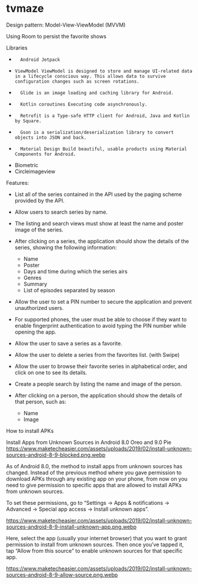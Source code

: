 # tvmaze

Design pattern: Model-View-ViewModel (MVVM)

Using Room to persist the favorite shows

Libraries

* 		Android Jetpack
*  	  ViewModel ViewModel is designed to store and manage UI-related data in a lifecycle conscious way. This allows data to survive configuration changes such as screen rotations.
* 		Glide is an image loading and caching library for Android.
* 		Kotlin coroutines Executing code asynchronously.
* 		Retrofit is a Type-safe HTTP client for Android, Java and Kotlin by Square.
* 		Gson is a serialization/deserialization library to convert objects into JSON and back.
* 		Material Design Build beautiful, usable products using Material Components for Android.
*   Biometric
*   Circleimageview

Features:

* List all of the series contained in the API used by the paging scheme provided by the API.
* Allow users to search series by name.
* The listing and search views must show at least the name and poster image of the
series.
* After clicking on a series, the application should show the details of the series, showing
the following information:
  * Name
  * Poster
  * Days and time during which the series airs
  * Genres
  * Summary
  * List of episodes separated by season
  
* Allow the user to set a PIN number to secure the application and prevent unauthorized users.
* For supported phones, the user must be able to choose if they want to enable fingerprint authentication to avoid typing the PIN number while opening the app.
* Allow the user to save a series as a favorite.
* Allow the user to delete a series from the favorites list. (with Swipe)
* Allow the user to browse their favorite series in alphabetical order, and click on one to
see its details.
* Create a people search by listing the name and image of the person.
* After clicking on a person, the application should show the details of that person, such
as:
  * Name
  * Image

How to install APKs

Install Apps from Unknown Sources in Android 8.0 Oreo and 9.0 Pie
https://www.maketecheasier.com/assets/uploads/2019/02/install-unknown-sources-android-8-9-blocked.png.webp

As of Android 8.0, the method to install apps from unknown sources has changed. Instead of the previous method where you gave permission to download APKs through any existing app on your phone, from now on you need to give permission to specific apps that are allowed to install APKs from unknown sources.

To set these permissions, go to “Settings -> Apps & notifications -> Advanced -> Special app access -> Install unknown apps”.

https://www.maketecheasier.com/assets/uploads/2019/02/install-unknown-sources-android-8-9-install-unknown-app.png.webp

Here, select the app (usually your internet browser) that you want to grant permission to install from unknown sources. Then once you’ve tapped it, tap “Allow from this source” to enable unknown sources for that specific app.

https://www.maketecheasier.com/assets/uploads/2019/02/install-unknown-sources-android-8-9-allow-source.png.webp

